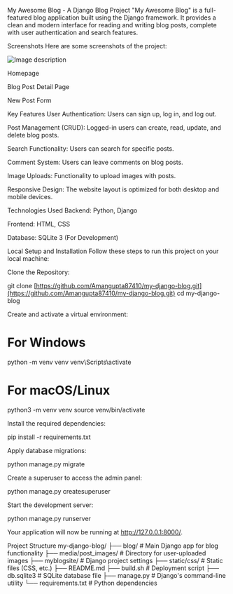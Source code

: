 My Awesome Blog - A Django Blog Project
"My Awesome Blog" is a full-featured blog application built using the Django framework. It provides a clean and modern interface for reading and writing blog posts, complete with user authentication and search features.

Screenshots
Here are some screenshots of the project:

![Image description](https://i.postimg.cc/jjjfKGv7/Screenshot-2025-08-11-132405.png)

Homepage

Blog Post Detail Page

New Post Form

Key Features
User Authentication: Users can sign up, log in, and log out.

Post Management (CRUD): Logged-in users can create, read, update, and delete blog posts.

Search Functionality: Users can search for specific posts.

Comment System: Users can leave comments on blog posts.

Image Uploads: Functionality to upload images with posts.

Responsive Design: The website layout is optimized for both desktop and mobile devices.

Technologies Used
Backend: Python, Django

Frontend: HTML, CSS

Database: SQLite 3 (For Development)

Local Setup and Installation
Follow these steps to run this project on your local machine:

Clone the Repository:

git clone [https://github.com/Amangupta87410/my-django-blog.git](https://github.com/Amangupta87410/my-django-blog.git)
cd my-django-blog

Create and activate a virtual environment:

# For Windows
python -m venv venv
venv\Scripts\activate

# For macOS/Linux
python3 -m venv venv
source venv/bin/activate

Install the required dependencies:

pip install -r requirements.txt

Apply database migrations:

python manage.py migrate

Create a superuser to access the admin panel:

python manage.py createsuperuser

Start the development server:

python manage.py runserver

Your application will now be running at http://127.0.0.1:8000/.

Project Structure
my-django-blog/
├── blog/                 # Main Django app for blog functionality
├── media/post_images/    # Directory for user-uploaded images
├── myblogsite/           # Django project settings
├── static/css/           # Static files (CSS, etc.)
├── README.md
├── build.sh              # Deployment script
├── db.sqlite3            # SQLite database file
├── manage.py             # Django's command-line utility
└── requirements.txt      # Python dependencies




